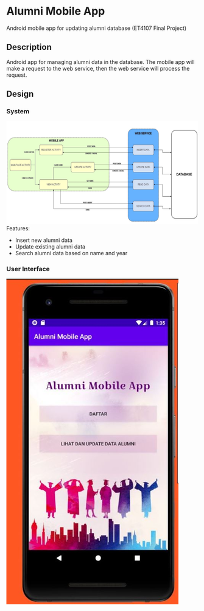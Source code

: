 # Alumni Mobile App

Android mobile app for updating alumni database (ET4107 Final Project)

## Description

Android app for managing alumni data in the database. The mobile app will make a request to the web service, then the web service will process the request.

## Design

### System
![System Diagram](diagram.JPG)
Features:
* Insert new alumni data
* Update existing alumni data
* Search alumni data based on name and year

### User Interface
![User Interface](ui.JPG)


